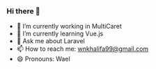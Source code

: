 ### Hi there 👋
- 🔭 I’m currently working in MultiCaret
- 🌱 I’m currently learning Vue.js
- 💬 Ask me about Laravel
- 📫 How to reach me: wnkhalifa99@gmail.com
- 😄 Pronouns: Wael

